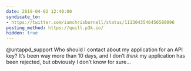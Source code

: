 ```yaml
---
date: 2019-04-02 12:40:00
syndicate_to:
- https://twitter.com/iamchrisburnell/status/1113043546456580096
posting_method: https://quill.p3k.io/
hidden: true
---
```


@untappd_support Who should I contact about my application for an API key? It’s been way more than 10 days, and I don’t _think_ my application has been rejected, but obviously I don’t know for sure…

